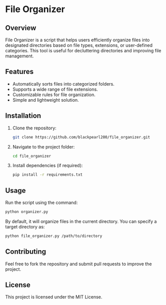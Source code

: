 # File Organizer

## Overview
File Organizer is a script that helps users efficiently organize files into designated directories based on file types, extensions, or user-defined categories. This tool is useful for decluttering directories and improving file management.

## Features
- Automatically sorts files into categorized folders.
- Supports a wide range of file extensions.
- Customizable rules for file organization.
- Simple and lightweight solution.

## Installation
1. Clone the repository:
   ```sh
   git clone https://github.com/blackpearl200/file_organizer.git
   ```
2. Navigate to the project folder:
   ```sh
   cd file_organizer
   ```
3. Install dependencies (if required):
   ```sh
   pip install -r requirements.txt
   ```

## Usage
Run the script using the command:
```sh
python organizer.py
```
By default, it will organize files in the current directory. You can specify a target directory as:
```sh
python file_organizer.py /path/to/directory
```

## Contributing
Feel free to fork the repository and submit pull requests to improve the project.

## License
This project is licensed under the MIT License.

